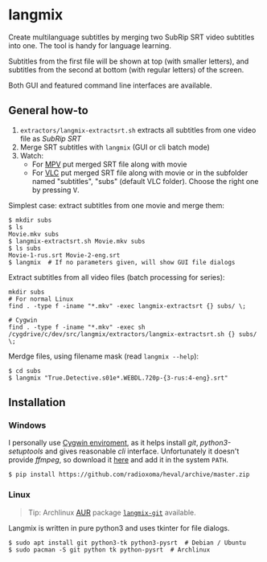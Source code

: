 # langmix

Create multilanguage subtitles by merging two SubRip SRT video subtitles into one.
The tool is handy for language learning.

Subtitles from the first file will be shown at top (with smaller letters),
and subtitles from the second at bottom (with regular letters) of the screen.

Both GUI and featured command line interfaces are available.

## General how-to

1. `extractors/langmix-extractsrt.sh` extracts all subtitles from one video file as *SubRip SRT*
2. Merge SRT subtitles with `langmix` (GUI or cli batch mode)
3. Watch:
    * For [MPV](https://mpv.io/) put merged SRT file along with movie
    * For [VLC](https://videolan.org/) put merged SRT file along with movie or in the subfolder named "subtitles", "subs" (default VLC folder). Choose the right one by pressing <kbd>V</kbd>.

Simplest case: extract subtitles from one movie and merge them:

    $ mkdir subs
    $ ls
    Movie.mkv subs
    $ langmix-extractsrt.sh Movie.mkv subs
    $ ls subs
    Movie-1-rus.srt Movie-2-eng.srt
    $ langmix  # If no parameters given, will show GUI file dialogs

Extract subtitles from all video files (batch processing for series):

    mkdir subs
    # For normal Linux
    find . -type f -iname "*.mkv" -exec langmix-extractsrt {} subs/ \;
    
    # Cygwin
    find . -type f -iname "*.mkv" -exec sh /cygdrive/c/dev/src/langmix/extractors/langmix-extractsrt.sh {} subs/ \;

Merdge files, using filename mask (read `langmix --help`):

    $ cd subs
    $ langmix "True.Detective.s01e*.WEBDL.720p-{3-rus:4-eng}.srt"


## Installation

### Windows

I personally use [Cygwin enviroment](https://www.cygwin.com/), as it helps install *git*, *python3-setuptools* and gives reasonable *cli* interface. Unfortunately it doesn't provide *ffmpeg*, so download it [here](https://ffmpeg.org/download.html) and add it in the system `PATH`.

    $ pip install https://github.com/radioxoma/heval/archive/master.zip


### Linux
> Tip: Archlinux [AUR](https://wiki.archlinux.org/index.php/Arch_User_Repository) package [`langmix-git`](https://aur.archlinux.org/packages/langmix-git/) available.

Langmix is written in pure python3 and uses tkinter for file dialogs.

    $ sudo apt install git python3-tk python3-pysrt  # Debian / Ubuntu
    $ sudo pacman -S git python tk python-pysrt  # Archlinux

